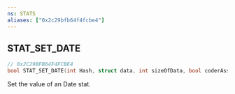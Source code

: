```yaml
---
ns: STATS
aliases: ["0x2c29bfb64f4fcbe4"]
---
```

## STAT_SET_DATE

```c
// 0x2C29BFB64F4FCBE4
bool STAT_SET_DATE(int Hash, struct data, int sizeOfData, bool coderAssert);
```

Set the value of an Date stat.

